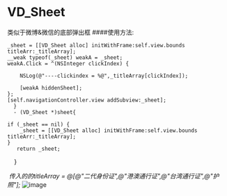 # VD_Sheet
类似于微博&amp;微信的底部弹出框
####使用方法:
      
    _sheet = [[VD_Sheet alloc] initWithFrame:self.view.bounds titleArr:_titleArray];
    __weak typeof(_sheet) weakA = _sheet;
    weakA.Click = ^(NSInteger clickIndex) {

        NSLog(@"----clickindex = %@",_titleArray[clickIndex]);
      
        [weakA hiddenSheet];
    };
    [self.navigationController.view addSubview:_sheet];
      }
      - (VD_Sheet *)sheet{

    if (_sheet == nil) {
        _sheet = [[VD_Sheet alloc] initWithFrame:self.view.bounds titleArr:_titleArray];
    }
       return _sheet;
      }
    
    
  *传入的的titleArray = @[@"二代身份证",@"港澳通行证",@"台湾通行证",@"护照"];*
![image](https://ww1.sinaimg.cn/large/006tNbRwgy1fd4sh8ia4gj30ku12agoj.jpg)
